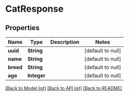 # CatResponse
## Properties

| Name | Type | Description | Notes |
|------------ | ------------- | ------------- | -------------|
| **uuid** | **String** |  | [default to null] |
| **name** | **String** |  | [default to null] |
| **breed** | **String** |  | [default to null] |
| **age** | **Integer** |  | [default to null] |

[[Back to Model list]](../README.md#documentation-for-models) [[Back to API list]](../README.md#documentation-for-api-endpoints) [[Back to README]](../README.md)


